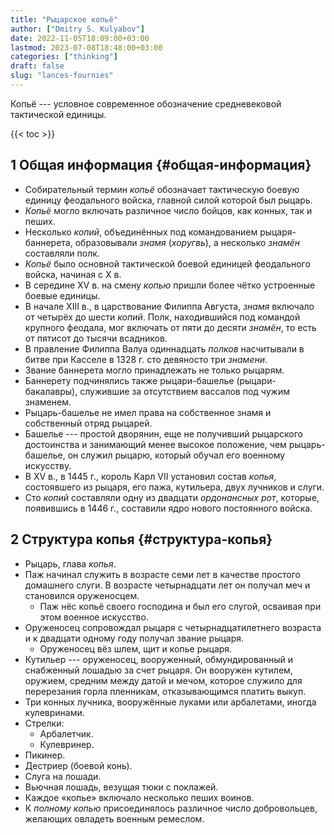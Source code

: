 ```yaml
---
title: "Рыцарское копьё"
author: ["Dmitry S. Kulyabov"]
date: 2022-11-05T18:09:00+03:00
lastmod: 2023-07-08T18:48:00+03:00
categories: ["thinking"]
draft: false
slug: "lances-fournies"
---
```


Копьё --- условное современное обозначение средневековой тактической единицы.

<!--more-->

{{< toc >}}


## <span class="section-num">1</span> Общая информация {#общая-информация}

-   Собирательный термин _копьё_ обозначает тактическую боевую единицу феодального войска, главной силой которой был рыцарь.
-   _Копьё_ могло включать различное число бойцов, как конных, так и пеших.
-   Несколько _копий_, объединённых под командованием рыцаря-баннерета, образовывали _знамя_ (_хоругвь_), а несколько _знамён_ составляли полк.
-   _Копьё_ было основной тактической боевой единицей феодального войска, начиная с X в.
-   В середине XV в. на смену _копью_ пришли более чётко устроенные боевые единицы.
-   В начале XIII в., в царствование Филиппа Августа, _знамя_ включало от четырёх до шести _копий_. Полк, находившийся под командой крупного феодала, мог включать от пяти до десяти _знамён_, то есть от пятисот до тысячи всадников.
-   В правление Филиппа Валуа одиннадцать _полков_ насчитывали в битве при Касселе в 1328 г. сто девяносто три _знамени_.
-   Звание баннерета могло принадлежать не только рыцарям.
-   Баннерету подчинялись также рыцари-башелье (рыцари-бакалавры), служившие за отсутствием вассалов под чужим знаменем.
-   Рыцарь-башелье не имел права на собственное знамя и собственный отряд рыцарей.
-   Башелье --- простой дворянин, еще не получивший рыцарского достоинства и занимающий менее высокое положение, чем рыцарь-башелье, он служил рыцарю, который обучал его военному искусству.
-   В XV в., в 1445 г., король Карл VII установил состав _копья_, состоявшего из рыцаря, его пажа, кутильера, двух лучников и слуги.
-   Сто _копий_ составляли одну из двадцати _ордонансных рот_, которые, появившись в 1446 г., составили ядро нового постоянного войска.


## <span class="section-num">2</span> Структура копья {#структура-копья}

-   Рыцарь, глава _копья_.
-   Паж начинал служить в возрасте семи лет в качестве простого домашнего слуги. В возрасте четырнадцати лет он получал меч и становился оруженосцем.
    -   Паж нёс копьё своего господина и был его слугой, осваивая при этом военное искусство.
-   Оруженосец сопровождал рыцаря с четырнадцатилетнего возраста и к двадцати одному году получал звание рыцаря.
    -   Оруженосец вёз шлем, щит и копье рыцаря.
-   Кутильер --- оруженосец, вооруженный, обмундированный и снабженный лошадью за счет рыцаря. Он вооружен кутилем, оружием, средним между датой и мечом, которое служило для перерезания горла пленникам, отказывающимся платить выкуп.
-   Три конных лучника, вооружённые луками или арбалетами, иногда кулевринами.
-   Стрелки:
    -   Арбалетчик.
    -   Кулевринер.
-   Пикинер.
-   Дестриер (боевой конь).
-   Слуга на лошади.
-   Вьючная лошадь, везущая тюки с поклажей.
-   Каждое «копье» включало несколько пеших воинов.
-   К _полному копью_ присоединялось различное число добровольцев, желающих овладеть военным ремеслом.
